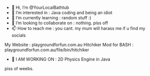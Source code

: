 - 👋 Hi, I’m @YourLocalBathtub
- 👀 I’m interested in : Java coding and being an idiot
- 🌱 I’m currently learning : random stuff :)
- 💞️ I’m looking to collaborate on : nothing. piss off
- 📫 How to reach me : you cant. my mum will harass me if u find my socials

My Website : playgroundforfun.com.au
Hitchiker Mod for BASH : playgroundforfun.com.au/file/bin/hitchiker

- 🌱 I AM WORKING ON : 2D Physics Engine in Java

piss of weebs.
